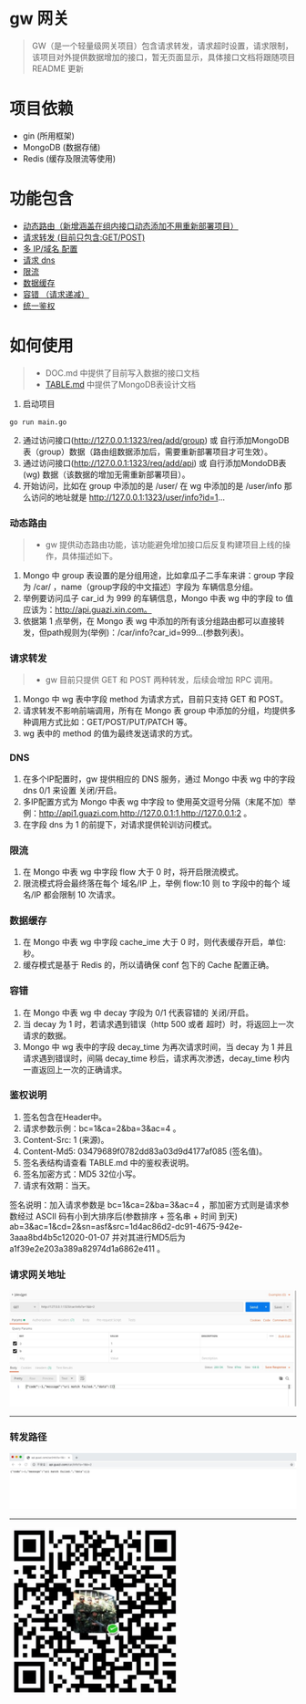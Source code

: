 # gw 网关

>GW（是一个轻量级网关项目）包含请求转发，请求超时设置，请求限制，该项目对外提供数据增加的接口，暂无页面显示，具体接口文档将跟随项目 README 更新

# 项目依赖
- gin (所用框架)
- MongoDB (数据存储)
- Redis (缓存及限流等使用)

# 功能包含
- [动态路由（新增涵盖在组内接口动态添加不用重新部署项目）](#dtly)
- [请求转发 (目前只包含:GET/POST)](#qqzf)
- [多 IP/域名 配置](#dns)
- [请求 dns](#dns)
- [限流](#xl)
- [数据缓存](#hc) 
- [容错 （请求递减）](#rc)
- [统一鉴权](#jq)

# 如何使用
>* DOC.md 中提供了目前写入数据的接口文档
>* [TABLE.md](https://github.com/jiashaokun/gw/blob/master/TABLE.md) 中提供了MongoDB表设计文档

1. 启动项目
 ```shell
 go run main.go
 ```
2. 通过访问接口(http://127.0.0.1:1323/req/add/group) 或 自行添加MongoDB表（group）数据（路由组数据添加后，需要重新部署项目才可生效）。
3. 通过访问接口(http://127.0.0.1:1323/req/add/api) 或 自行添加MondoDB表 (wg) 数据（该数据的增加无需重新部署项目）。
4. 开始访问，比如在 group 中添加的是 /user/ 在 wg 中添加的是 /user/info 那么访问的地址就是 http://127.0.0.1:1323/user/info?id=1...

<h3 id='dtly'>动态路由</h3>

>* gw 提供动态路由功能，该功能避免增加接口后反复构建项目上线的操作，具体描述如下。

1. Mongo 中 group 表设置的是分组用途，比如拿瓜子二手车来讲：group 字段为 /car/ ，name（group字段的中文描述）字段为 车辆信息分组。
2. 举例要访问瓜子 car_id 为 999 的车辆信息，Mongo 中表 wg 中的字段 to 值应该为：http://api.guazi.xin.com。
3. 依据第 1 点举例，在 Mongo 表 wg 中添加的所有该分组路由都可以直接转发，但path规则为(举例)：/car/info?car_id=999...(参数列表)。

<h3 id='qqzf'>请求转发</h3>

>* gw 目前只提供 GET 和 POST 两种转发，后续会增加 RPC 调用。

1. Mongo 中 wg 表中字段 method 为请求方式，目前只支持 GET 和 POST。
2. 请求转发不影响前端调用，所有在 Mongo 表 group 中添加的分组，均提供多种调用方式比如：GET/POST/PUT/PATCH 等。
3. wg 表中的 method 的值为最终发送请求的方式。

<h3 id='dns'>DNS</h3>

1. 在多个IP配置时，gw 提供相应的 DNS 服务，通过 Mongo 中表 wg 中的字段 dns 0/1 来设置 关闭/开启。
2. 多IP配置方式为 Mongo 中表 wg 中字段 to 使用英文逗号分隔（末尾不加）举例：http://api1.guazi.com,http://127.0.0.1:1,http://127.0.0.1:2 。
3. 在字段 dns 为 1 的前提下，对请求提供轮训访问模式。

<h3 id='xl'>限流</h3>

1. 在 Mongo 中表 wg 中字段 flow 大于 0 时，将开启限流模式。
2. 限流模式将会最终落在每个 域名/IP 上，举例 flow:10 则 to 字段中的每个 域名/IP 都会限制 10 次请求。

<h3 id='hc'>数据缓存</h3>

1. 在 Mongo 中表 wg 中字段 cache_ime 大于 0 时，则代表缓存开启，单位: 秒。
2. 缓存模式是基于 Redis 的，所以请确保 conf 包下的 Cache 配置正确。

<h3 id='rc'>容错</h3>

1. 在 Mongo 中表 wg 中 decay 字段为 0/1 代表容错的 关闭/开启。
2. 当 decay 为 1 时，若请求遇到错误（http 500 或者 超时）时，将返回上一次请求的数据。
3. Mongo 中 wg 表中的字段 decay_time 为再次请求时间，当 decay 为 1 并且请求遇到错误时，间隔 decay_time 秒后，请求再次渗透，decay_time 秒内一直返回上一次的正确请求。

<h3 id='jq'>鉴权说明</h3>

1. 签名包含在Header中。
2. 请求参数示例：bc=1&ca=2&ba=3&ac=4 。
3. Content-Src: 1 (来源)。
4. Content-Md5: 03479689f0782dd83a03d9d4177af085 (签名值)。
5. 签名表结构请查看 TABLE.md 中的鉴权表说明。
6. 签名加密方式：MD5 32位小写。
7. 请求有效期：当天。

签名说明：加入请求参数是 bc=1&ca=2&ba=3&ac=4 ，那加密方式则是请求参数经过 ASCII 码有小到大排序后(参数排序 + 签名串 + 时间 到天) ab=3&ac=1&cd=2&sn=asf&src=1d4ac86d2-dc91-4675-942e-3aaa8bd4b5c12020-01-07 并对其进行MD5后为 a1f39e2e203a389a82974d1a6862e411 。

### 请求网关地址
<img src="https://raw.githubusercontent.com/jiashaokun/doc/master/txt/gw1.jpg"></img>

---
### 转发路径
<img src="https://raw.githubusercontent.com/jiashaokun/doc/master/txt/gw2.jpg"></img>

---

<img src="https://raw.githubusercontent.com/jiashaokun/doc/master/txt/pay.jpg" width="300" heigth="300">

